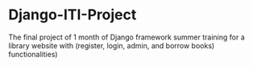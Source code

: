 # Django-ITI-Project
The final project of 1 month of Django framework summer training for a library website with (register, login, admin, and borrow books) functionalities)
